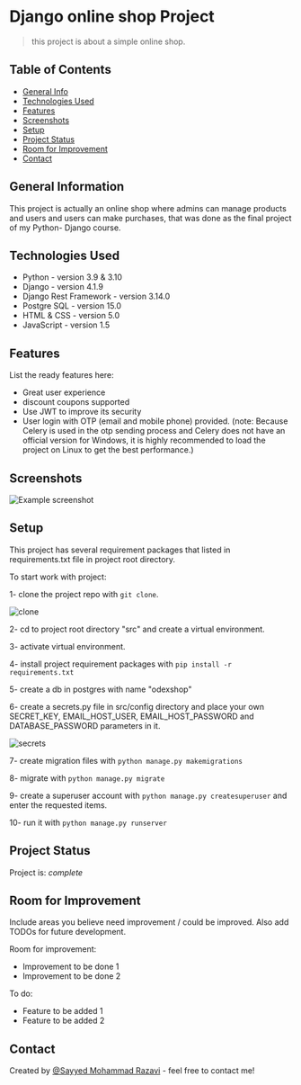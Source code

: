 # Django online shop Project

> this project is about a simple online shop.
<!-- > Live demo [_here_](https://www.example.com). <!-- If you have the project hosted somewhere, include the link here. -->

## Table of Contents
* [General Info](#general-information)
* [Technologies Used](#technologies-used)
* [Features](#features)
* [Screenshots](#screenshots)
* [Setup](#setup)
* [Project Status](#project-status)
* [Room for Improvement](#room-for-improvement)
* [Contact](#contact)
<!-- * [License](#license) -->


## General Information
This project is actually an online shop where admins can manage products and users and users can make purchases, that was done as the final project of my Python- Django course.


## Technologies Used
- Python - version 3.9 & 3.10
- Django - version 4.1.9
- Django Rest Framework - version 3.14.0
- Postgre SQL - version 15.0
- HTML & CSS - version 5.0
- JavaScript - version 1.5


## Features
List the ready features here:
- Great user experience
- discount coupons supported
- Use JWT to improve its security
- User login with OTP (email and mobile phone) provided. (note: Because Celery is used in the otp sending process and Celery does not have an official version for Windows, it is highly recommended to load the project on Linux to get the best performance.)  


## Screenshots
![Example screenshot](./img/screenshot.png)
<!-- If you have screenshots you'd like to share, include them here. -->


## Setup
This project has several requirement packages that listed in requirements.txt file in project root directory.

To start work with project:  

1- clone the project repo with `git clone`.  

![clone](https://github.com/Smrazavi1991/Django-online-shop-Project/assets/121284960/ed50d644-8dba-46ca-9137-aa7c3bd28d72)

2- cd to project root directory "src" and create a virtual environment.

3- activate virtual environment.

4- install project requirement packages with `pip install -r requirements.txt`

5- create a db in postgres with name "odexshop"

6- create a secrets.py file in src/config directory and place your own SECRET_KEY, EMAIL_HOST_USER, EMAIL_HOST_PASSWORD and DATABASE_PASSWORD parameters in it.

![secrets](https://github.com/Smrazavi1991/Django-online-shop-Project/assets/121284960/bc9b1a52-0b64-44a3-8a04-dd433fe8ad1c)

7- create migration files with `python manage.py makemigrations`

8- migrate with `python manage.py migrate`

9- create a superuser account with `python manage.py createsuperuser` and enter the requested items.

10- run it with `python manage.py runserver`


## Project Status
Project is:  _complete_


## Room for Improvement
Include areas you believe need improvement / could be improved. Also add TODOs for future development.

Room for improvement:
- Improvement to be done 1
- Improvement to be done 2

To do:
- Feature to be added 1
- Feature to be added 2


## Contact
Created by [@Sayyed Mohammad Razavi](https://www.github.com/Smrazavi1991) - feel free to contact me!


<!-- Optional -->
<!-- ## License -->
<!-- This project is open source and available under the [... License](). -->

<!-- You don't have to include all sections - just the one's relevant to your project -->

